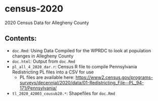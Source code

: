 # census-2020

2020 Census Data for Allegheny County

## Contents:
* `doc.Rmd`: Using Data Compiled for the WPRDC to look at population changes in Allegheny County
* `doc.html`: Output from `doc.Rmd`
* `pl_all_4_2020_dar.r`: Census R file to compile Pennsylvania Redistricting PL files into a CSV for use
  * PL files are available here: https://www2.census.gov/programs-surveys/decennial/2020/data/01-Redistricting_File--PL_94-171/Pennsylvania/
* `tl_2020_42003_cousub20.*`: Shapefiles for `doc.Rmd`
